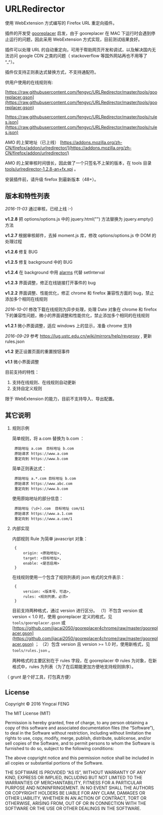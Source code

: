 URLRedirector
=============

使用 WebExtension 方式编写的 Firefox URL 重定向插件。

插件的开发受 [gooreplacer](https://github.com/jiacai2050/gooreplacer) 启发，由于 gooreplacer 在 MAC 下运行时会遇到停止运行的问题，因此采用 WebExtension 方式实现，目前测试结果良好。

插件可以处理 URL 的自动重定向，可用于帮助网页开发和调试，以及解决国内无法访问 google CDN 之类的问题（ stackoverflow 等国外网站再也不用等了^_^）。

插件仅支持正则表达式替换方式，不支持通配符。

供用户使用的在线规则有:

[https://raw.githubusercontent.com/fengyc/URLRedirector/master/tools/gooreplacer.gson](https://raw.githubusercontent.com/fengyc/URLRedirector/master/tools/gooreplacer.gson)

[https://raw.githubusercontent.com/fengyc/URLRedirector/master/tools/rules.json](https://raw.githubusercontent.com/fengyc/URLRedirector/master/tools/rules.json)

AMO 的上架地址（已上线） [https://addons.mozilla.org/zh-CN/firefox/addon/urlredirector/](https://addons.mozilla.org/zh-CN/firefox/addon/urlredirector/)

AMO 的上架审核时间很长，因此做了一个只签名不上架的版本，在 tools 目录 [tools/urlredirector-1.2.8-an+fx.xpi](tools/urlredirector-1.2.8-an+fx.xpi) 。

安装插件前，请升级 firefox 到最新版本（48+）。

版本和特性列表
-------

*2016-11-03* 通过审核，已经上线 :-)

**v1.2.8** 把 options/options.js 中的 jquery.html("") 方法替换为 jquery.empty() 方法

**v1.2.7** 根据审核邮件，去掉 moment.js 库，修改 options/options.js 中 DOM 的处理过程

**v1.2.6** 修复 BUG

**v1.2.5** 修复 background 中的 BUG

**v1.2.4** 在 background 中用 [alarms](https://developer.mozilla.org/en-US/Add-ons/WebExtensions/API/alarms) 代替 setInterval

**v1.2.3** 界面调整，修正在线链接打开事件的 bug

**v1.2.2** 界面调整、性能优化，修正 chrome 和 firefox 兼容性方面的 bug，禁止添加多个相同在线规则

*2016-10-01* 修改下载在线规则为异步处理，处理 Date 对象在 chrome 和 firefox 下的兼容性问题，微小的界面调整和性能优化，禁止添加多个相同的在线规则

**v1.2.1** 微小界面调整，适应 windows 上的显示，准备 chrome 支持

*2016-09-29* 参考 https://lug.ustc.edu.cn/wiki/mirrors/help/revproxy , 更新 rules.json 

**v1.2** 更正设置页面的重置按钮事件

**v1.1** 微小界面调整

目前支持的特性：

1. 支持在线规则、在线规则自动更新
2. 支持自定义规则

限于 WebExtension 的能力，目前不支持导入、导出配置。

其它说明
--------

1. 规则示例

    简单规则，将 a.com 替换为 b.com ：
    
        原始地址 a.com  目标地址 b.com
        原始请求 https://www.a.com
        重定向到 https://www.b.com
    
    简单正则表达式：
    
        原始地址 a.*.com 目标地址 b.com
        原始请求 https://www.abc.com
        重定向到 https://www.b.com
        
    使用原始地址的部分信息：
    
        原始地址 (\d+).com  目标地址 com/$1
        原始请求 https://www.a.1.com
        重定向到 https://www.a.com/1

2. 内部实现

    内部规则 Rule 为简单 javascript 对象：
    
        {
            origin: <原始地址>,
            target: <目标地址>,
            enable: <是否启用>
        }
    
    在线规则使用一个包含了规则列表的 json 格式的文件表示：
    
        {
            version: <版本号，可选>,
            rules: <规则列表，必须>
        }
    
    目前支持两种格式，通过 version 进行区分。
    （1）不包含 version 或 version < 1.0 时，使用 gooreplacer 定义的格式，见 `tools/gooreplacer.gson` 或 [https://github.com/jiacai2050/gooreplacer4chrome/raw/master/gooreplacer.gson](https://github.com/jiacai2050/gooreplacer4chrome/raw/master/gooreplacer.gson) ；
    （2）包含 version 且 version >= 1.0 时，使用新格式，见 `tools/rules.json` 。
    
    两种格式的主要区别在于 rules 字段，在 gooreplacer 中 rules 为对象，在新格式中，rules 为列表（为了在后期能更加方便地支持规则排序）。

（ grunt 是个好工具，打包真方便）

License
-------

Copyright © 2016 Yingcai FENG

The MIT License (MIT)

Permission is hereby granted, free of charge, to any person obtaining a copy of this software and associated documentation files (the “Software”), to deal in the Software without restriction, including without limitation the rights to use, copy, modify, merge, publish, distribute, sublicense, and/or sell copies of the Software, and to permit persons to whom the Software is furnished to do so, subject to the following conditions:

The above copyright notice and this permission notice shall be included in all copies or substantial portions of the Software.

THE SOFTWARE IS PROVIDED “AS IS”, WITHOUT WARRANTY OF ANY KIND, EXPRESS OR IMPLIED, INCLUDING BUT NOT LIMITED TO THE WARRANTIES OF MERCHANTABILITY, FITNESS FOR A PARTICULAR PURPOSE AND NONINFRINGEMENT. IN NO EVENT SHALL THE AUTHORS OR COPYRIGHT HOLDERS BE LIABLE FOR ANY CLAIM, DAMAGES OR OTHER LIABILITY, WHETHER IN AN ACTION OF CONTRACT, TORT OR OTHERWISE, ARISING FROM, OUT OF OR IN CONNECTION WITH THE SOFTWARE OR THE USE OR OTHER DEALINGS IN THE SOFTWARE.
